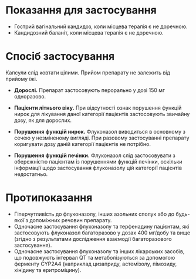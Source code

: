 <!-- 
src: UA/7001/01/02
api: флуконазол
atc: J02AC01
-->

# Показання для застосування

* Гострий вагінальний кандидоз, коли місцева терапія є не доречною.
* Кандидозний баланіт, коли місцева терапія є не доречною.

# Спосіб застосування

Капсули слід ковтати цілими. Прийом препарату не залежить від прийому їжі.

* __Дорослі.__ Препарат застосовують перорально у дозі 150 мг одноразово.

* __Пацієнти літнього віку.__ При відсутності ознак порушення функцій нирок для лікування даної категорії пацієнтів застосовують звичайну дозу, як для дорослих.

* __Порушення функцій нирок.__ Флуконазол виводиться в основному з сечею у незміненому вигляді. При разовому застосуванні препарату коригувати дозу даній категорії пацієнтів не потрібно.

* __Порушення функцій печінки.__ Флуконазол слід застосовувати з обережністю пацієнтам із порушеннями функцій печінки, оскільки інформації щодо застосування флуконазолу цій категорії пацієнтів недостатньо.

# Протипоказання

* Гіперчутливість до флуконазолу, інших азольних сполук або до будь-якої з допоміжних речовин препарату.
* Одночасне застосування флуконазолу та терфенадину пацієнтам, які застосовують флуконазол багаторазово у дозах 400 мг/добу та вище (згідно з результатами дослідження взаємодії багаторазового застосування).
* Одночасне застосування флуконазолу та інших лікарських засобів, що подовжують інтервал QT та метаболізуються за допомогою ферменту CYP2A4 (наприклад цизаприду, астемізолу, пімозиду, хінідину та еритроміцину).